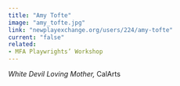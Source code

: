 ```yaml
---
title: "Amy Tofte"
image: "amy_tofte.jpg"
link: "newplayexchange.org/users/224/amy-tofte"
current: "false"
related:
- MFA Playwrights’ Workshop
---
```


*White Devil Loving Mother,* CalArts
